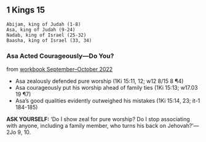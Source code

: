 ## 1 Kings 15

```
Abijam, king of Judah (1-8)
Asa, king of Judah (9-24)
Nadab, king of Israel (25-32)
Baasha, king of Israel (33, 34)
```

### Asa Acted Courageously—Do You?

from [workbook September–October 2022](https://www.jw.org/en/library/jw-meeting-workbook/september-october-2022-mwb/Life-and-Ministry-Meeting-Schedule-for-September-26-October-2-2022/Asa-Acted-Courageously-Do-You/)

- Asa zealously defended pure worship (1Ki 15:11, 12; w12 8/15 8 ¶4)
- Asa courageously put his worship ahead of family ties (1Ki 15:13; w17.03 19 ¶7)
- Asa’s good qualities evidently outweighed his mistakes (1Ki 15:14, 23; it-1 184-185)

**ASK YOURSELF:** ‘Do I show zeal for pure worship? Do I stop associating with anyone, including a family member, who turns his back on Jehovah?’​—2Jo 9, 10.

